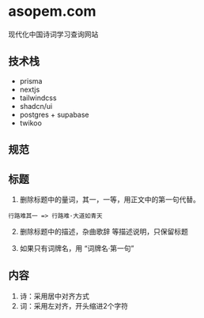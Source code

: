 # asopem.com

现代化中国诗词学习查询网站

## 技术栈

- prisma
- nextjs
- tailwindcss
- shadcn/ui
- postgres + supabase
- twikoo

## 规范

## 标题

1. 删除标题中的量词，其一，一等，用正文中的第一句代替。

```
行路难其一 => 行路难·大道如青天
```

2. 删除标题中的描述，杂曲歌辞 等描述说明，只保留标题

3. 如果只有词牌名，用 “词牌名·第一句”

## 内容

1. 诗：采用居中对齐方式
2. 词：采用左对齐，开头缩进2个字符
